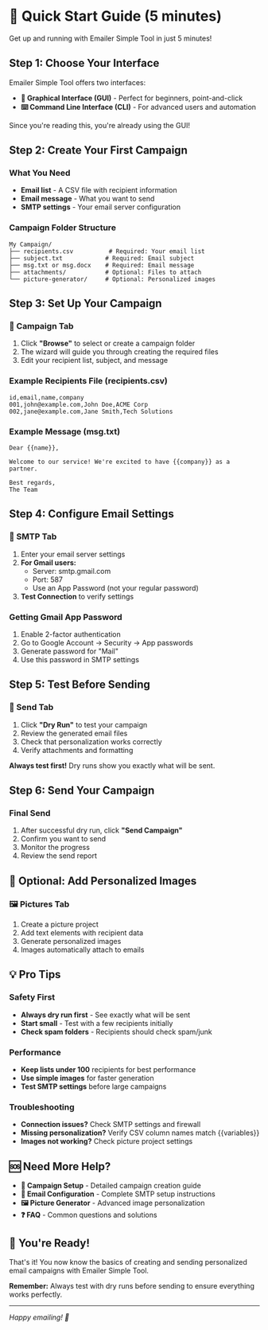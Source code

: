 # 🚀 Quick Start Guide (5 minutes)

Get up and running with Emailer Simple Tool in just 5 minutes!

## Step 1: Choose Your Interface

Emailer Simple Tool offers two interfaces:
- **🎨 Graphical Interface (GUI)** - Perfect for beginners, point-and-click
- **⌨️ Command Line Interface (CLI)** - For advanced users and automation

Since you're reading this, you're already using the GUI! 

## Step 2: Create Your First Campaign

### What You Need
- **Email list** - A CSV file with recipient information
- **Email message** - What you want to send
- **SMTP settings** - Your email server configuration

### Campaign Folder Structure
```
My Campaign/
├── recipients.csv          # Required: Your email list
├── subject.txt            # Required: Email subject
├── msg.txt or msg.docx    # Required: Email message
├── attachments/           # Optional: Files to attach
└── picture-generator/     # Optional: Personalized images
```

## Step 3: Set Up Your Campaign

### 📁 Campaign Tab
1. Click **"Browse"** to select or create a campaign folder
2. The wizard will guide you through creating the required files
3. Edit your recipient list, subject, and message

### Example Recipients File (recipients.csv)
```csv
id,email,name,company
001,john@example.com,John Doe,ACME Corp
002,jane@example.com,Jane Smith,Tech Solutions
```

### Example Message (msg.txt)
```
Dear {{name}},

Welcome to our service! We're excited to have {{company}} as a partner.

Best regards,
The Team
```

## Step 4: Configure Email Settings

### 📧 SMTP Tab
1. Enter your email server settings
2. **For Gmail users:**
   - Server: smtp.gmail.com
   - Port: 587
   - Use an App Password (not your regular password)
3. **Test Connection** to verify settings

### Getting Gmail App Password
1. Enable 2-factor authentication
2. Go to Google Account → Security → App passwords
3. Generate password for "Mail"
4. Use this password in SMTP settings

## Step 5: Test Before Sending

### 🚀 Send Tab
1. Click **"Dry Run"** to test your campaign
2. Review the generated email files
3. Check that personalization works correctly
4. Verify attachments and formatting

**Always test first!** Dry runs show you exactly what will be sent.

## Step 6: Send Your Campaign

### Final Send
1. After successful dry run, click **"Send Campaign"**
2. Confirm you want to send
3. Monitor the progress
4. Review the send report

## 🎨 Optional: Add Personalized Images

### 🖼️ Pictures Tab
1. Create a picture project
2. Add text elements with recipient data
3. Generate personalized images
4. Images automatically attach to emails

## 💡 Pro Tips

### Safety First
- **Always dry run first** - See exactly what will be sent
- **Start small** - Test with a few recipients initially
- **Check spam folders** - Recipients should check spam/junk

### Performance
- **Keep lists under 100** recipients for best performance
- **Use simple images** for faster generation
- **Test SMTP settings** before large campaigns

### Troubleshooting
- **Connection issues?** Check SMTP settings and firewall
- **Missing personalization?** Verify CSV column names match {{variables}}
- **Images not working?** Check picture project settings

## 🆘 Need More Help?

- **📁 Campaign Setup** - Detailed campaign creation guide
- **📧 Email Configuration** - Complete SMTP setup instructions
- **🖼️ Picture Generator** - Advanced image personalization
- **❓ FAQ** - Common questions and solutions

## 🎉 You're Ready!

That's it! You now know the basics of creating and sending personalized email campaigns with Emailer Simple Tool.

**Remember:** Always test with dry runs before sending to ensure everything works perfectly.

---

*Happy emailing! 📧*
